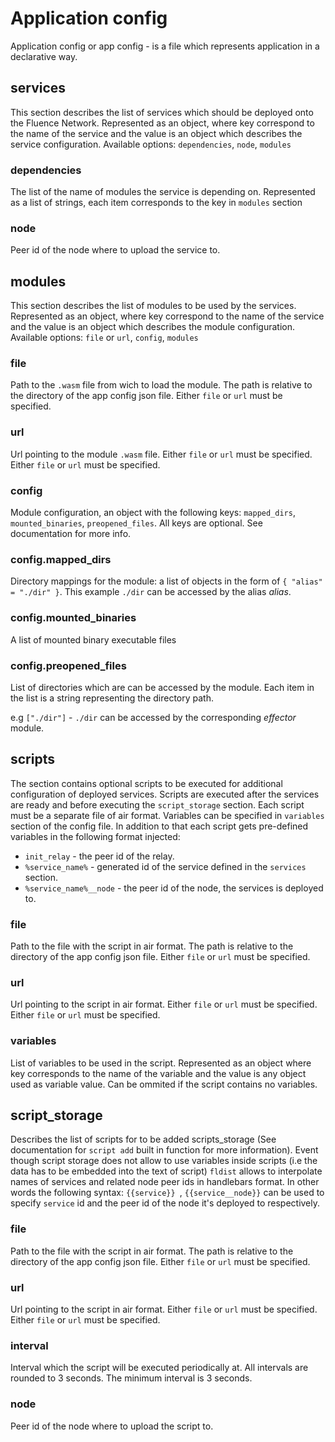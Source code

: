 # Application config

Application config or app config - is a file which represents application in a declarative way. 

## services

This section describes the list of services which should be deployed onto the Fluence Network. Represented as an object, where key correspond to the name of the service and the value is an object which describes the service configuration. Available options: `dependencies`, `node`, `modules`

### dependencies

The list of the name of modules the service is depending on. Represented as a list of strings, each item corresponds to the key in `modules` section

### node

Peer id of the node where to upload the service to.

## modules

This section describes the list of modules to be used by the services. Represented as an object, where key correspond to the name of the service and the value is an object which describes the module configuration. Available options: `file` or `url`, `config`, `modules`

### file

Path to the `.wasm` file from wich to load the module. The path is relative to the directory of the app config json file. Either `file` or `url` must be specified.

### url

Url pointing to the module `.wasm` file. Either `file` or `url` must be specified. Either `file` or `url` must be specified.

### config

Module configuration, an object with the following keys: `mapped_dirs`, `mounted_binaries`, `preopened_files`. All keys are optional. See documentation for more info.

### config.mapped_dirs

Directory mappings for the module: a list of objects in the form of `{ "alias" = "./dir" }`. This example `./dir` can be accessed by the alias *alias*.

### config.mounted_binaries

A list of mounted binary executable files

### config.preopened_files

List of directories which are can be accessed by the module. Each item in the list is a string representing the directory path.

e.g `["./dir"]` - `./dir` can be accessed by the corresponding *effector* module.

## scripts
The section contains optional scripts to be executed for additional configuration of deployed services. Scripts are executed after the services are ready and before executing the `script_storage` section. Each script must be a separate file of air format. Variables can be specified in `variables` section of the config file. In addition to that each script gets pre-defined variables in the following format injected:

* `init_relay` - the peer id of the relay.
* `%service_name%` - generated id of the service defined in the `services` section.
* `%service_name%__node` - the peer id of the node, the services is deployed to.

### file

Path to the file with the script in air format. The path is relative to the directory of the app config json file. Either `file` or `url` must be specified.

### url

Url pointing to the script in air format. Either `file` or `url` must be specified. Either `file` or `url` must be specified.

### variables

List of variables to be used in the script. Represented as an object where key corresponds to the name of the variable and the value is any object used as variable value. Can be ommited if the script contains no variables.

## script_storage
Describes the list of scripts for to be added scripts_storage (See documentation for `script add` built in function for more information). Event though script storage does not allow to use variables inside scripts (i.e the data has to be embedded into the text of script) `fldist` allows to interpolate names of services and related node peer ids in handlebars format. In other words the following syntax: `{{service}} `, `{{service__node}}` can be used to specify `service` id and the peer id of the node it's deployed to respectively.

### file

Path to the file with the script in air format. The path is relative to the directory of the app config json file. Either `file` or `url` must be specified.

### url

Url pointing to the script in air format. Either `file` or `url` must be specified. Either `file` or `url` must be specified.

### interval

Interval which the script will be executed periodically at. All intervals are rounded to 3 seconds. The minimum interval is 3 seconds. 

### node

Peer id of the node where to upload the script to.